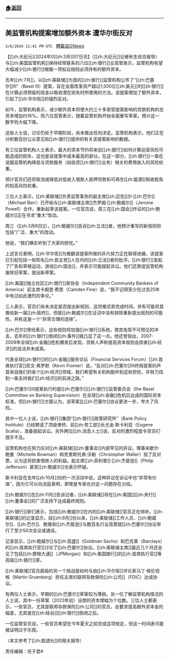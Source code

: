 ###  [:house:返回](README.md)
---


## 美监管机构提案增加额外资本 遭华尔街反对
`3/6/2024 11:41 PM UTC ` [轉載自GNews](https://gnews.org/articles/2372090)

【[[zh:大纪元]]2024年0[[zh:3月]]07日讯】（[[zh:大纪元]]记者秋生综合报导）与[[zh:美国监管机构]]保持经常联系的八位[[zh:银行]]业高管表示，监管机构有望大幅减少[[zh:银行]]根据一项拟议规则必须持有的额外资本。

去年[[zh:7月]]，以[[zh:美联储]]为首的[[zh:银行]]监管机构公布了“[[zh:巴塞尔]]III”（Basel III）提案，旨在全面改革资产超过1,000亿[[zh:美元]]的[[zh:银行]]在计算必须预留的现金以吸收潜在损失时所使用的方法。该提案增加了额外资本，引起了[[zh:华尔街]]的强烈反对。

如今，监管机构表示，减少额外资本将使大约三十多家受提案影响的贷款机构的总资本增加约16%。但八位高管表示，随着监管机构开始全面重写草案，预计这一数字将大幅下降。

这些人士说，讨论仍处于早期阶段，尚未做出任何决定。监管机构表示，他们正在分析数百份公众意见和[[zh:银行]]提供的有关该提案影响的数据。

有三位监管机构人士表示，最大的资本节约将来自[[zh:银行]]如何计算运营风险可能造成的损失，这也是该提案中成本最高的部分。在这一部分，[[zh:银行]]一直在说服监管机构降低与贷款服务（如投资[[zh:银行]]业务）相关的费用收入的风险权重。

预计官员们还将取消或降低对低收入借款人抵押贷款和可再生[[zh:能源]]税收抵免的较高风险权重。

三位人士表示，[[zh:美联储]]负责监管事务的副主席[[zh:迈克]]尔‧[[zh:巴尔]]（Michael Barr）已开始与[[zh:美联储主席]]杰罗姆‧[[zh:鲍威尔]]（Jerome Powell）合作，重新起草该提案。一位官员说，周三在[[zh:国会]]作证的[[zh:鲍威尔]]正在寻求“重大”改动。

周三（[[zh:3月6日]]），[[zh:鲍威尔]]告诉[[zh:立法]]者，他预计重写的新规则将包括“广泛、重大”的改动。

他说，“我们确实听到了大家的担忧。”

上述言论表明，[[zh:华尔街]]为推翻该提案所做的非凡努力正在取得进展。该提案已引起包括一些知名[[zh:民主党]]人在内的[[zh:立法]]者的批评。[[zh:银行]]发起了广告和草根运动，游说[[zh:国会]]，并表示可能提起诉讼。他们还敦促监管机构废除旧草案，提出新草案。

[[zh:美国]]独立社区[[zh:银行]]家协会（Independent Community Bankers of America）前主席卡姆登‧费恩（Camden Fine）说，“我不记得至少在过去25年中有过如此激烈的争论。”

三人表示，官员们尚未决定是否提出新规则，这将推迟其完成时间，并有可能将其推给新一届[[zh:政府]]，但是[[zh:鲍威尔]]在证词中没有排除重新提出规则的可能性，并称这是一个“非常合理的选择”。

[[zh:巴尔]]曾经表示，这些规则将加强[[zh:银行]]系统，使其免受不可预见的冲击，去年的[[zh:银行]]倒闭[[zh:事件]]就凸显了这一点。他还曾指出，2007-2009年全球[[zh:金融]]危机爆发后发现，贷款人声称提高资本规则会损害[[zh:经济]]的说法并未成真。

代表全球[[zh:银行]]的[[zh:金融]]服务论坛（Financial Services Forum）[[zh:首席执行官]]凯文‧弗罗默（Kevin Fromer）说，“反对[[zh:巴塞尔]]III终局提案的声音来自我们的各个[[zh:经济]]领域，我们希望有关机构能听到这些担忧，并努力找到一条支持我们[[zh:经济]]的前进之路。”

[[zh:巴塞尔]]III提案执行的是[[zh:巴塞尔]][[zh:银行]]监管委员会（the Basel Committee on Banking Supervision）在全球[[zh:金融]]危机后达成的国际资本标准，但[[zh:银行]]方面认为，该草案比[[zh:巴塞尔]]协议更进一步，夸大了风险。

其中一位人士说，[[zh:银行]]集团“[[zh:银行]]政策研究所”（Bank Policy Institute）已经聘请了顶级律师、前[[zh:劳工部]]长尤金‧斯卡利亚（Eugene Scalia），准备提起诉讼。另外两位[[zh:消息人士]]说，反对的激烈程度令官员们措手不及。

监管机构也在努力应对[[zh:美联储]][[zh:董事会]]内部罕见的异议。理事米歇尔‧鲍曼（Michelle Bowman）和克里斯托弗‧沃勒（Christopher Waller）投了反对票，认为这将损害借款人的利益。副主席[[zh:菲利普]]‧[[zh:杰斐逊]]（Philip Jefferson）甚至[[zh:鲍威尔]]也表示怀疑。

斯卡利亚在去年[[zh:10月]]份的一次活动中说，这种异议在诉讼中也“非常有价值”，因为它可以向法庭表明，即使是专家也对这一问题存在分歧。

[[zh:鲍威尔]]在[[zh:11月]]告诉记者，[[zh:美联储]]将在[[zh:美国]][[zh:央行]][[zh:董事会]]的广泛支持下达成最终规则。

[[zh:银行]]家们表示，包括[[zh:鲍威尔]]在内的[[zh:美联储]]官员正在倾听。[[zh:美联储]]的记录显示，自[[zh:9月]]份以来，[[zh:美联储]]工作人员、[[zh:鲍威尔]]、[[zh:巴尔]]、鲍曼和[[zh:杰斐逊]]与数百名行业高管就[[zh:巴塞尔]]协议举行了至少50次会议或通话。

记录显示，[[zh:鲍威尔]]与[[zh:高盛]]（Goldman Sachs）和巴克莱（Barclays）的[[zh:首席执行官]]讨论了[[zh:巴塞尔]]协议。[[zh:美联储主席]]最近几个月还会见了包括[[zh:摩根大通]]（JPMorgan）和[[zh:美国银行]]的[[zh:首席执行官]]等高级[[zh:银行]]家。

[[zh:美联储]]官员面临的另一个挑战是如何与由[[zh:华尔街]]评论家马丁‧格伦伯格（Martin Gruenberg）担任主席的联邦存款保险[[zh:公司]]（FDIC）达成协议。

有两位人士表示，早期的[[zh:巴塞尔]]草案较为薄弱。另一位了解监管机构情况的人士说，其中一份草案（2023年初）设想的资本增幅为个位数。三位人士都表示，一些官员，尤其是联邦存款保险[[zh:公司]]的官员，会要求提高额外资本金的幅度，尤其是在[[zh:硅谷]][[zh:银行]]倒闭之后。

一位监管官员说，一些官员希望在今年夏天之前完成这项规定，但这一时间表可能被证明过于乐观。

（本文参考了[[zh:路透社]]的相关报导）

责任编辑：任子君#
